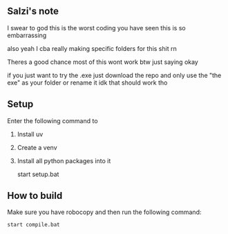 ## Salzi's note

I swear to god this is the worst coding you have seen this is so embarrassing

also yeah I cba really making specific folders for this shit rn

Theres a good chance most of this wont work btw just saying okay

if you just want to try the .exe just download the repo and only use the "the exe" as your folder or rename it idk that should work tho 

## Setup

Enter the following command to
1) Install uv
2) Create a venv
3) Install all python packages into it

    start setup.bat

## How to build

Make sure you have robocopy and then run the following command:

    start compile.bat